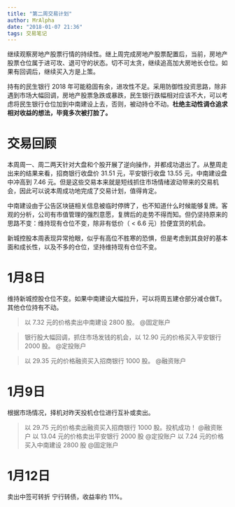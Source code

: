```yaml
---
title: "第二周交易计划"
author: MrAlpha
date: "2018-01-07 21:36"
tags: 交易笔记
---
```


继续观察房地产股票行情的持续性。继上周完成房地产股票配置后，当前，房地产股票仓位属于进可攻、退可守的状态。切不可太贪，继续追高加大房地长仓位。如果有回调后，继续买入方是上策。

持有的民生银行 2018 年可能稳固有余，进攻性不足。采用防御性投资思路，除非遇到市场大幅回调，房地产股票急跌或暴跌，民生银行跌幅相对应该不大，可以考虑将民生银行仓位加到中南建设上去，否则，被动持仓不动。**杜绝主动性调仓追求相对收益的想法，毕竟多次被打脸了。**

# 交易回顾

本周周一、周二两天针对大盘和个股开展了逆向操作，并都成功退出了。从整周走出来的结果来看，招商银行收盘价 31.51 元，平安银行收盘 13.55 元，中南建设盘中冲高到 7.46 元。但是这些交易本来就是短线抓住市场情绪波动带来的交易机会，因此可以说本周成功地完成了交易计划，值得肯定。

中南建设由于公告区块链相关信息被临时停牌了，也不知道什么时候能够复牌。客观的分析，公司有市值管理的强烈意愿，复牌后的走势不得而知。但仍坚持原来的思路不变：维持现有仓位不变，除非有低价（ < 6.6 元）捡便宜货的机会。

新城控股本周表现异常抢眼，似乎有高位不胜寒的恐惧，但是考虑到其良好的基本面和成长性，以及不多的仓位，坚持维持现有仓位不变。

# 1月8日

维持新城控股仓位不变。如果中南建设大幅拉升，可以将周五建仓部分减仓做T。其他仓位持有不动。

> 以 7.32 元的价格卖出中南建设 2800 股。 @固定账户

> 银行股大幅回调，抓住市场发钱的机会，以 12.90 元的价格买入平安银行 2000 股。 @定投账户

> 以 29.35 元的价格融资买入招商银行 1000 股。 @融资账户

# 1月9日

根据市场情况，择机对昨天投机仓位进行互补或卖出。

> 以 29.75 元的价格卖出融资买入招商银行 1000 股。投机成功！ @融资账户 以  13.04 元的价格卖出平安银行 2000 股 @定投账户  以 7.24 元的价格买入中南建设 2800 股 @固定账户

# 1月12日

卖出中签可转折 宁行转债，收益率约 11%。
